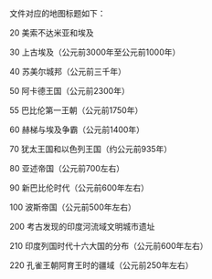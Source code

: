 
文件对应的地图标题如下：

20	美索不达米亚和埃及

30	上古埃及（公元前3000年至公元前1000年）

40	苏美尔城邦（公元前三千年）

50	阿卡德王国（公元前2300年）

55	巴比伦第一王朝（公元前1750年）

60	赫梯与埃及争霸（公元前1400年）

70	犹太王国和以色列王国（约公元前935年）

80	亚述帝国（公元前700左右）

90	新巴比伦时代（公元前600年左右）

100	波斯帝国（公元前500年左右）

200     考古发现的印度河流域文明城市遗址

210     印度列国时代十六大国的分布（公元前600年左右）

220     孔雀王朝阿育王时的疆域（公元前250年左右）

